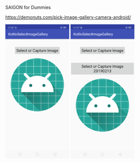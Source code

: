 SAIGON for Dummies

https://demonuts.com/pick-image-gallery-camera-android/

<img src="https://github.com/udexon/MetaProgrammingDummies/blob/master/_SAIGON/Screenshot_2019-02-13-11-25-28-31.png" width="200"> <img src="https://github.com/udexon/MetaProgrammingDummies/blob/master/_SAIGON/Screenshot_2019-02-13-11-13-30-16.png" width="200"> 
